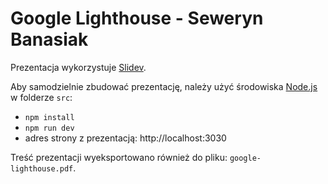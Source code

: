 # Google Lighthouse - Seweryn Banasiak

Prezentacja wykorzystuje [Slidev](https://sli.dev/).

Aby samodzielnie zbudować prezentację, należy użyć środowiska [Node.js](https://nodejs.org/) w folderze `src`:

- `npm install`
- `npm run dev`
- adres strony z prezentacją: http://localhost:3030


Treść prezentacji wyeksportowano również do pliku: `google-lighthouse.pdf`.
